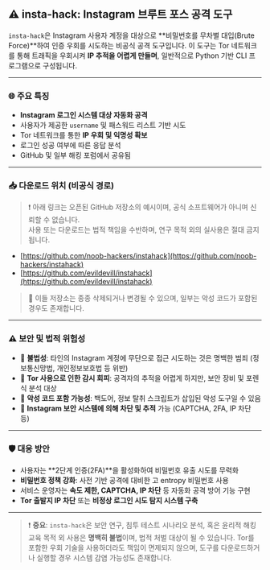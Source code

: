 ## ⚠️ insta-hack: Instagram 브루트 포스 공격 도구

`insta-hack`은 Instagram 사용자 계정을 대상으로 **비밀번호를 무차별 대입(Brute Force)**하여 인증 우회를 시도하는 비공식 공격 도구입니다. 이 도구는 Tor 네트워크를 통해 트래픽을 우회시켜 **IP 추적을 어렵게 만들며**, 일반적으로 Python 기반 CLI 프로그램으로 구성됩니다.

---

### 🌐 주요 특징

- **Instagram 로그인 시스템 대상 자동화 공격**
- 사용자가 제공한 `username` 및 패스워드 리스트 기반 시도
- Tor 네트워크를 통한 **IP 우회 및 익명성 확보**
- 로그인 성공 여부에 따른 응답 분석
- GitHub 및 일부 해킹 포럼에서 공유됨

---

### 📥 다운로드 위치 (비공식 경로)

> ❗ 아래 링크는 오픈된 GitHub 저장소의 예시이며, 공식 소프트웨어가 아니며 신뢰할 수 없습니다.  
> 사용 또는 다운로드는 법적 책임을 수반하며, 연구 목적 외의 실사용은 절대 금지됩니다.

- [https://github.com/noob-hackers/instahack](https://github.com/noob-hackers/instahack)
- [https://github.com/evildevill/instahack](https://github.com/evildevill/instahack)

> 🔗 이들 저장소는 종종 삭제되거나 변경될 수 있으며, 일부는 악성 코드가 포함된 경우도 존재합니다.

---

### ⚠️ 보안 및 법적 위험성

- 📛 **불법성**: 타인의 Instagram 계정에 무단으로 접근 시도하는 것은 명백한 범죄 (정보통신망법, 개인정보보호법 등 위반)
- 🧨 **Tor 사용으로 인한 감시 회피**: 공격자의 추적을 어렵게 하지만, 보안 장비 및 포렌식 분석 대상
- 🐛 **악성 코드 포함 가능성**: 백도어, 정보 탈취 스크립트가 삽입된 악성 도구일 수 있음
- 🛑 **Instagram 보안 시스템에 의해 차단 및 추적** 가능 (CAPTCHA, 2FA, IP 차단 등)

---

### 🛡️ 대응 방안

- 사용자는 **2단계 인증(2FA)**을 활성화하여 비밀번호 유출 시도를 무력화
- **비밀번호 정책 강화**: 사전 기반 공격에 대비한 고 entropy 비밀번호 사용
- 서비스 운영자는 **속도 제한, CAPTCHA, IP 차단** 등 자동화 공격 방어 기능 구현
- **Tor 출발지 IP 차단** 또는 **비정상 로그인 시도 탐지 시스템 구축**

---

> ❗ **중요**: `insta-hack`은 보안 연구, 침투 테스트 시나리오 분석, 혹은 윤리적 해킹 교육 목적 외 사용은 **명백히 불법**이며, 법적 처벌 대상이 될 수 있습니다. Tor를 포함한 우회 기술을 사용하더라도 책임이 면제되지 않으며, 도구를 다운로드하거나 실행할 경우 시스템 감염 가능성도 존재합니다.
